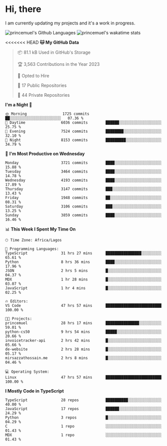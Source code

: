 # Hi, there

<!--
**princemuel/princemuel** is a ✨ _special_ ✨ repository because its `README.md` (this file) appears on your GitHub profile.

Here are some ideas to get you started:

- 🔭 I’m currently working on ...
- 🌱 I’m currently learning ...
- 👯 I’m looking to collaborate on ...
- 🤔 I’m looking for help with ...
- 💬 Ask me about ...
- 📫 How to reach me: ...
- 😄 Pronouns: ...
- ⚡ Fun fact: ...
-->

I am currently updating my projects and it's a work in progress.

![princemuel's Github Languages](https://github-readme-stats.vercel.app/api/top-langs/?username=princemuel&text_color=586069&layout=compact&hide_border=true&title_color=0366d6&count_private=true&include_all_commits=true&theme=tokyonight&show_icons=true)
![princemuel's wakatime stats](https://github-readme-stats.vercel.app/api/wakatime?username=princemuel&text_color=586069&layout=compact&hide_border=true&title_color=0366d6&count_private=true&include_all_commits=true&theme=tokyonight&show_icons=true)

<!--START_SECTION:waka-->

<<<<<<< HEAD
**🐱 My GitHub Data**

> 📦 81.1 kB Used in GitHub's Storage
 >
> 🏆 3,563 Contributions in the Year 2023
 >
> 💼 Opted to Hire
 >
> 📜 17 Public Repositories
 >
> 🔑 44 Private Repositories
 >
**I'm a Night 🦉**

```text
🌞 Morning                1725 commits        ██░░░░░░░░░░░░░░░░░░░░░░░   07.36 %
🌆 Daytime                6036 commits        ██████░░░░░░░░░░░░░░░░░░░   25.75 %
🌃 Evening                7524 commits        ████████░░░░░░░░░░░░░░░░░   32.10 %
🌙 Night                  8153 commits        █████████░░░░░░░░░░░░░░░░   34.79 %
```

📅 **I'm Most Productive on Wednesday**

```text
Monday                   3721 commits        ████░░░░░░░░░░░░░░░░░░░░░   15.88 %
Tuesday                  3464 commits        ████░░░░░░░░░░░░░░░░░░░░░   14.78 %
Wednesday                4193 commits        ████░░░░░░░░░░░░░░░░░░░░░   17.89 %
Thursday                 3147 commits        ███░░░░░░░░░░░░░░░░░░░░░░   13.43 %
Friday                   1948 commits        ██░░░░░░░░░░░░░░░░░░░░░░░   08.31 %
Saturday                 3106 commits        ███░░░░░░░░░░░░░░░░░░░░░░   13.25 %
Sunday                   3859 commits        ████░░░░░░░░░░░░░░░░░░░░░   16.46 %
```

📊 **This Week I Spent My Time On**

```text
🕑︎ Time Zone: Africa/Lagos

💬 Programming Languages:
TypeScript               31 hrs 27 mins      ████████████████░░░░░░░░░   65.61 %
Python                   8 hrs 36 mins       ████░░░░░░░░░░░░░░░░░░░░░   17.96 %
JSON                     2 hrs 5 mins        █░░░░░░░░░░░░░░░░░░░░░░░░   04.37 %
MDX                      1 hr 28 mins        █░░░░░░░░░░░░░░░░░░░░░░░░   03.07 %
JavaScript               1 hr 4 mins         █░░░░░░░░░░░░░░░░░░░░░░░░   02.25 %

🔥 Editors:
VS Code                  47 hrs 57 mins      █████████████████████████   100.00 %

🐱‍💻 Projects:
princemuel               28 hrs 17 mins      ███████████████░░░░░░░░░░   59.01 %
python-cs50              9 hrs 54 mins       █████░░░░░░░░░░░░░░░░░░░░   20.66 %
invoicetracker-api       2 hrs 42 mins       █░░░░░░░░░░░░░░░░░░░░░░░░   05.66 %
de-website               2 hrs 28 mins       █░░░░░░░░░░░░░░░░░░░░░░░░   05.17 %
mirsazzathossain.me      2 hrs 8 mins        █░░░░░░░░░░░░░░░░░░░░░░░░   04.46 %

💻 Operating System:
Linux                    47 hrs 57 mins      █████████████████████████   100.00 %
```

**I Mostly Code in TypeScript**

```text
TypeScript               28 repos            ██████████░░░░░░░░░░░░░░░   40.00 %
JavaScript               17 repos            ██████░░░░░░░░░░░░░░░░░░░   24.29 %
Python                   3 repos             █░░░░░░░░░░░░░░░░░░░░░░░░   04.29 %
C                        1 repo              ░░░░░░░░░░░░░░░░░░░░░░░░░   01.43 %
MDX                      1 repo              ░░░░░░░░░░░░░░░░░░░░░░░░░   01.43 %
```

<!--END_SECTION:waka-->
